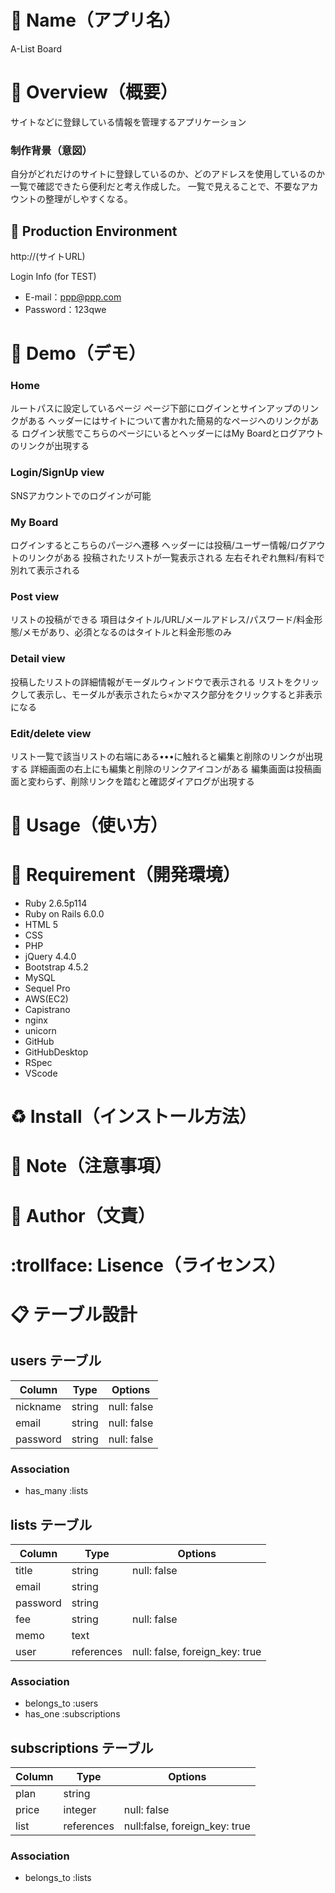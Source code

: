 # :name_badge: Name（アプリ名）

A-List Board

# :book: Overview（概要）

サイトなどに登録している情報を管理するアプリケーション

### 制作背景（意図）

自分がどれだけのサイトに登録しているのか、どのアドレスを使用しているのか一覧で確認できたら便利だと考え作成した。
一覧で見えることで、不要なアカウントの整理がしやすくなる。

## :pushpin: Production Environment

http://(サイトURL)

Login Info (for TEST)
- E-mail：ppp@ppp.com
- Password：123qwe


# :movie_camera: Demo（デモ）

### Home
ルートパスに設定しているページ
ページ下部にログインとサインアップのリンクがある
ヘッダーにはサイトについて書かれた簡易的なページへのリンクがある
ログイン状態でこちらのページにいるとヘッダーにはMy Boardとログアウトのリンクが出現する

### Login/SignUp view
SNSアカウントでのログインが可能

### My Board
ログインするとこちらのパージへ遷移
ヘッダーには投稿/ユーザー情報/ログアウトのリンクがある
投稿されたリストが一覧表示される
左右それぞれ無料/有料で別れて表示される

### Post view
リストの投稿ができる
項目はタイトル/URL/メールアドレス/パスワード/料金形態/メモがあり、必須となるのはタイトルと料金形態のみ

### Detail view
投稿したリストの詳細情報がモーダルウィンドウで表示される
リストをクリックして表示し、モーダルが表示されたら×かマスク部分をクリックすると非表示になる

### Edit/delete view
リスト一覧で該当リストの右端にある•••に触れると編集と削除のリンクが出現する
詳細画面の右上にも編集と削除のリンクアイコンがある
編集画面は投稿画面と変わらず、削除リンクを踏むと確認ダイアログが出現する


# :running: Usage（使い方）


# :rocket: Requirement（開発環境）

- Ruby 2.6.5p114
- Ruby on Rails 6.0.0
- HTML 5
- CSS
- PHP
- jQuery 4.4.0
- Bootstrap 4.5.2
- MySQL
- Sequel Pro
- AWS(EC2)
- Capistrano
- nginx
- unicorn
- GitHub
- GitHubDesktop
- RSpec
- VScode


# :recycle: Install（インストール方法）
# :thought_balloon: Note（注意事項）
# :bust_in_silhouette: Author（文責）
# :trollface: Lisence（ライセンス）


# :clipboard: テーブル設計

## users テーブル

| Column   | Type   | Options     |
| -------- | ------ | ----------- |
| nickname | string | null: false |
| email    | string | null: false |
| password | string | null: false |

### Association

- has_many :lists

## lists テーブル

| Column   | Type       | Options                        |
| -------- | ---------- | ------------------------------ |
| title    | string     | null: false                    |
| email    | string     |                                |
| password | string     |                                |
| fee      | string     | null: false                    |
| memo     | text       |                                |
| user     | references | null: false, foreign_key: true |

### Association

- belongs_to :users
- has_one :subscriptions

## subscriptions テーブル

| Column | Type       | Options                       |
| ------ | ---------- | ----------------------------- |
| plan   | string     |                               |
| price  | integer    | null: false                   |
| list   | references | null:false, foreign_key: true |

### Association

- belongs_to :lists